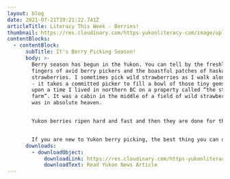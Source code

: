 ```yaml
---
layout: blog
date: 2021-07-21T19:21:22.741Z
articleTitle: Literacy This Week - Berries!
thumbnail: https://res.cloudinary.com/https-yukonliteracy-com/image/upload/q_35/v1648535900/screen-shot-2021-08-05-at-12.21.02-pm_zejewg.png
contentBlocks:
  - contentBlock:
      subTitle: It's Berry Picking Season!
      body: >-
        Berry season has begun in the Yukon. You can tell by the freshly stained
        fingers of avid berry pickers and the boastful patches of haskaps and
        strawberries. I sometimes pick wild strawberries as I walk along trails
        - it takes a committed picker to fill a bowl of those tiny gems. Once
        upon a time I lived in northern BC on a property called “the strawberry
        farm”. It was a cabin in the middle of a field of wild strawberries. I
        was in absolute heaven.


        Yukon berries ripen hard and fast and then they are done for the season. Seasoned berry pickers know intuitively when the berry they love to pick is ripe. Berries ripen at different times in different locations. Some years it seems like there are cranberries everywhere you look and other years there seem to be none. Wild northern berries are mysterious. My berry picking starts first with soapberries - they ripen in early to mid-July then come the haskaps which are relatively new to the north and aroundthe same time as wild strawberries. Then I notice the raspberries early to mid-August and in September I start to smell the highbush cranberries. By mid to late September, I am out picking lowbush cranberries. Sometimes in the fall, I can climb up high and find mossberries (crowberries). Then things start to freeze and the snow falls, and the picking frenzy is done for another year. There is one last treat waiting for us under the melting snow in the spring - lowbush cranberries that have frozen melted and fermented slightly. They taste like sour cherries.


        If you are new to Yukon berry picking, the best thing you can do is to make friends with an experienced (and generous) berry picker!
      downloads:
        - downloadObject:
            downloadLink: https://res.cloudinary.com/https-yukonliteracy-com/image/upload/v1648536076/berries_lqqyft.pdf
            downloadText: Read Yukon News Article
---
```


